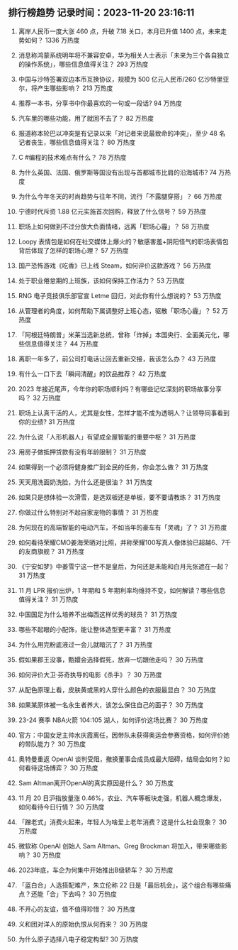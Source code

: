 
## 排行榜趋势 记录时间：2023-11-20 23:16:11
  
  1. 离岸人民币一度大涨 460 点，升破 7.18 关口，本月已升值 1400 点，未来走势如何？ 1336 万热度
    
  2. 消息称鸿蒙系统明年将不兼容安卓，华为相关人士表示「未来为三个各自独立的操作系统」，哪些信息值得关注？ 293 万热度
    
  3. 中国与沙特签署双边本币互换协议，规模为 500 亿元人民币/260 亿沙特里亚尔，将产生哪些影响？ 213 万热度
    
  4. 推荐一本书，分享书中你最喜欢的一句或一段话? 94 万热度
    
  5. 汽车里的哪些功能，用了就回不去了？ 82 万热度
    
  6. 报道称本轮巴以冲突是有记录以来「对记者来说最致命的冲突」，至少 48 名记者丧生，哪些信息值得关注？ 80 万热度
    
  7. C #编程的技术难点有什么？ 78 万热度
    
  8. 为什么英国、法国、俄罗斯等国没有出现与首都城市比肩的沿海城市? 74 万热度
    
  9. 为什么今年冬天的时尚趋势与往年不同，流行「不露腿穿搭」？ 66 万热度
    
  10. 宁德时代斥资 1.88 亿元实施首次回购，释放了什么信号？ 59 万热度
    
  11. 职场上如何做到不过分放大负面情绪，远离「职场心霾」？ 58 万热度
    
  12. Loopy 表情包是如何在社交媒体上爆火的？敏感害羞+阴阳怪气的职场表情包背后体现了怎样的职场心理？ 57 万热度
    
  13. 国产恐怖游戏《吃香》已上线 Steam，如何评价这款游戏？ 56 万热度
    
  14. 处于职业倦怠期的上班族，该如何保持工作活力？ 53 万热度
    
  15. RNG 电子竞技俱乐部官宣 Letme 回归，对此你有什么想说的？ 53 万热度
    
  16. 从管理者的角度，如何帮助下属调整好上班心态，驱散「职场心霾」？ 52 万热度
    
  17. 「阿根廷特朗普」米莱当选新总统，曾称「炸掉」本国央行、全面美元化，哪些信息值得关注？ 44 万热度
    
  18. 离职一年多了，前公司打电话让回去重新交接，我该怎么办？ 43 万热度
    
  19. 有什么一口下去「瞬间清醒」的饮品推荐？ 42 万热度
    
  20. 2023 年接近尾声，今年你的职场顺利吗？有哪些记忆深刻的职场故事分享吗？ 32 万热度
    
  21. 职场上认真干活的人，尤其是女性，怎样才能不成为透明人？让领导同事看到你的业绩? 31 万热度
    
  22. 为什么说「人形机器人」有望成全屋智能的重要中枢？ 31 万热度
    
  23. 用房子做抵押贷款有没有年龄限制？ 31 万热度
    
  24. 如果得到一个必须将健身推广到全民的任务，你会怎么做？ 31 万热度
    
  25. 天天用洗面奶洗脸，为什么还是很油？ 31 万热度
    
  26. 如果只是想体验一次滑雪，是选双板还是单板，要不要请教练？ 31 万热度
    
  27. 你做过什么特别对不起自家宠物的事情？ 31 万热度
    
  28. 为何现在的高端智能的电动汽车，不如当年的豪车有「灵魂」了？ 31 万热度
    
  29. 如何看待荣耀CMO姜海荣晒对比照，并称荣耀100写真人像体验已超越6、7千的友商旗舰？ 31 万热度
    
  30. 《宁安如梦》中姜雪宁这一世不是皇后，为何还是未能和白月光张遮在一起？ 31 万热度
    
  31. 11 月 LPR 报价出炉，1 年期和 5 年期利率均维持不变，如何解读？哪些信息值得关注？ 31 万热度
    
  32. 中国国足为什么培养不出梅西这样优秀的球员？ 31 万热度
    
  33. 哪些不起眼的小配饰，能让整体造型更丰富？ 31 万热度
    
  34. 为什么用完粉底液过一会儿就暗沉了？ 31 万热度
    
  35. 假如果郡王没事，甄嬛会选择假死，放弃一切跟他走吗？ 30 万热度
    
  36. 如何评价大卫·芬奇执导的电影《杀手》？ 30 万热度
    
  37. 从配色原理上看，皮肤黄或黑的人穿什么颜色的衣服最显白？ 30 万热度
    
  38. 如果某原体被一名永生者养大，该怎么保住自己的面子？ 30 万热度
    
  39. 23-24 赛季 NBA火箭 104:105 湖人，如何评价这场比赛？ 30 万热度
    
  40. 官方：中国女足主帅水庆霞离任，因带队未获得奥运会参赛资格，如何评价她的带队能力？ 30 万热度
    
  41. 奥特曼重返 OpenAI 谈判受阻，撤换董事会成员成最大阻碍，结局会如何？如何看待这场博弈？ 30 万热度
    
  42. Sam Altman离开OpenAI的真实原因是什么？ 30 万热度
    
  43. 11 月 20 日沪指放量涨 0.46%，农业、汽车等板块走强，机器人概念爆发，如何看待今日行情？ 30 万热度
    
  44. 「蹭老式」消费火起来，年轻人为啥爱上老年消费？这是什么社会现象？ 30 万热度
    
  45. 微软称 OpenAI 创始人 Sam Altman、Greg Brockman 将加入，带来哪些影响？ 30 万热度
    
  46. 2023年底，车企为何集中开始推出B级轿车？ 30 万热度
    
  47. 「蓝白合」人选搭配难产，朱立伦称 22 日是「最后机会」，这个组合有哪些痛点？还能「合」下去吗？ 30 万热度
    
  48. 不开心的友谊，值不值得珍惜？ 30 万热度
    
  49. 义和团对洋人的原始仇恨从何而来？ 30 万热度
    
  50. 为什么原子选择八电子稳定构型? 30 万热度
    